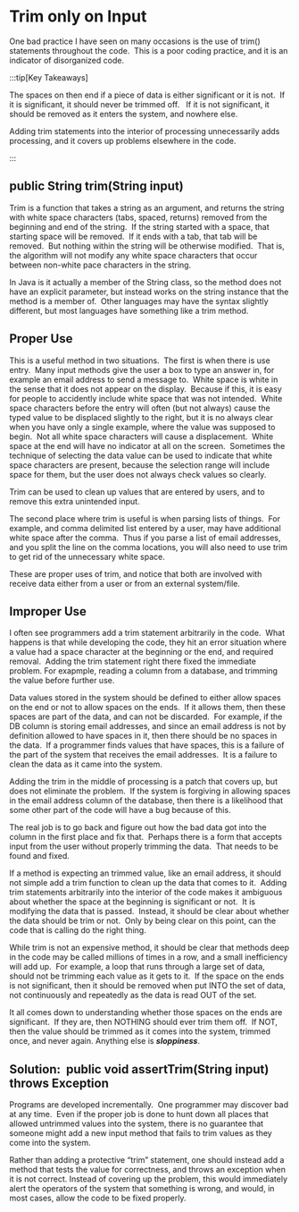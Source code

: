 #  Trim only on Input

One bad practice I have seen on many occasions is the use of trim() statements throughout the code.  This is a poor coding practice, and it is an indicator of disorganized code.

:::tip[Key Takeaways]

The spaces on then end if a piece of data is either significant or it is not.  If it is significant, it should never be trimmed off.   If it is not significant, it should be removed as it enters the system, and nowhere else. 

Adding trim statements into the interior of processing unnecessarily adds processing, and it covers up problems elsewhere in the code.

:::

## public String trim(String input)

Trim is a function that takes a string as an argument, and returns the string with white space characters (tabs, spaced, returns) removed from the beginning and end of the string.  If the string started with a space, that starting space will be removed.  If it ends with a tab, that tab will be removed.  But nothing within the string will be otherwise modified.  That is, the algorithm will not modify any white space characters that occur between non-white pace characters in the string.  

In Java is it actually a member of the String class, so the method does not have an explicit parameter, but instead works on the string instance that the method is a member of.  Other languages may have the syntax slightly different, but most languages have something like a trim method.

## Proper Use

This is a useful method in two situations.  The first is when there is use entry.  Many input methods give the user a box to type an answer in, for example an email address to send a message to.  White space is white in the sense that it does not appear on the display.  Because if this, it is easy for people to accidently include white space that was not intended.  White space characters before the entry will often (but not always) cause the typed value to be displaced slightly to the right, but it is no always clear when you have only a single example, where the value was supposed to begin.  Not all white space characters will cause a displacement.  White space at the end will have no indicator at all on the screen.  Sometimes the technique of selecting the data value can be used to indicate that white space characters are present, because the selection range will include space for them, but the user does not always check values so clearly.  

Trim can be used to clean up values that are entered by users, and to remove this extra unintended input.  

The second place where trim is useful is when parsing lists of things.  For example, and comma delimited list entered by a user, may have additional white space after the comma.  Thus if you parse a list of email addresses, and you split the line on the comma locations, you will also need to use trim to get rid of the unnecessary white space.  

These are proper uses of trim, and notice that both are involved with receive data either from a user or from an external system/file.

## Improper Use

I often see programmers add a trim statement arbitrarily in the code.  What happens is that while developing the code, they hit an error situation where a value had a space character at the beginning or the end, and required removal.  Adding the trim statement right there fixed the immediate problem. For exapmple, reading a column from a database, and trimming the value before further use. 

Data values stored in the system should be defined to either allow spaces on the end or not to allow spaces on the ends.  If it allows them, then these spaces are part of the data, and can not be discarded.  For example, if the DB column is storing email addresses, and since an email address is not by definition allowed to have spaces in it, then there should be no spaces in the data.  If a programmer finds values that have spaces, this is a failure of the part of the system that receives the email addresses.  It is a failure to clean the data as it came into the system. 

Adding the trim in the middle of processing is a patch that covers up, but does not eliminate the problem.  If the system is forgiving in allowing spaces in the email address column of the database, then there is a likelihood that some other part of the code will have a bug because of this.  

The real job is to go back and figure out how the bad data got into the column in the first place and fix that.  Perhaps there is a form that accepts input from the user without properly trimming the data.  That needs to be found and fixed. 

If a method is expecting an trimmed value, like an email address, it should not simple add a trim function to clean up the data that comes to it.  Adding trim statements arbitrarily into the interior of the code makes it ambiguous about whether the space at the beginning is significant or not.  It is modifying the data that is passed.  Instead, it should be clear about whether the data should be trim or not.  Only by being clear on this point, can the code that is calling do the right thing.

While trim is not an expensive method, it should be clear that methods deep in the code may be called millions of times in a row, and a small inefficiency will add up.  For example, a loop that runs through a large set of data, should not be trimming each value as it gets to it.  If the space on the ends is not significant, then it should be removed when put INTO the set of data, not continuously and repeatedly as the data is read OUT of the set.  

It all comes down to understanding whether those spaces on the ends are significant.  If they are, then NOTHING should ever trim them off.  If NOT, then the value should be trimmed as it comes into the system, trimmed once, and never again. Anything else is **_sloppiness_**.

## Solution:  public void assertTrim(String input) throws Exception

Programs are developed incrementally.  One programmer may discover bad at any time.  Even if the proper job is done to hunt down all places that allowed untrimmed values into the system, there is no guarantee that someone might add a new input method that fails to trim values as they come into the system.  

Rather than adding a protective “trim” statement, one should instead add a method that tests the value for correctness, and throws an exception when it is not correct. Instead of covering up the problem, this would immediately alert the operators of the system that something is wrong, and would, in most cases, allow the code to be fixed properly.
